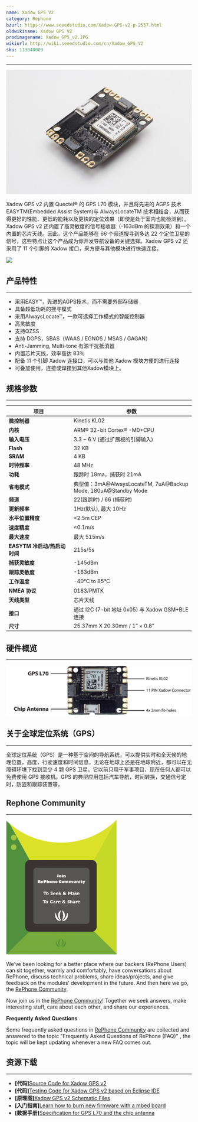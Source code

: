 ```yaml
---
name: Xadow GPS V2
category: Rephone
bzurl: https://www.seeedstudio.com/Xadow-GPS-v2-p-2557.html
oldwikiname: Xadow GPS V2
prodimagename: Xadow_GPS_v2.JPG
wikiurl: http://wiki.seeedstudio.com/cn/Xadow_GPS_V2
sku: 113040009
---
```


---
![](https://github.com/SeeedDocument/Xadow_GPS_V2/raw/master/images/Xadow_GPS_v2.JPG)

Xadow GPS v2 内置 Quectel® 的 GPS L70 模块，并且将先进的 AGPS 技术 EASYTM(Embedded Assist System)与 AlwaysLocateTM 技术相结合，从而获得更好的性能、更低的能耗以及更快的定位效果（即使是处于室内也能检测到）。Xadow GPS v2 还内置了高灵敏度的信号接收器（-163dBm 的探测效果）和一个内置的芯片天线。因此，这个产品能够在 66 个频道搜寻到多达 22 个定位卫星的信号，这些特点让这个产品成为你开发导航设备的关键选择。Xadow GPS v2 还采用了 11 个引脚的 Xadow 接口，来方便与其他模块进行快速连接。

[![](https://github.com/SeeedDocument/wiki_chinese/raw/master/docs/images/click_to_buy.PNG)](https://item.taobao.com/item.htm?spm=a1z10.3-c.w4002-11172317909.10.4d812959DUmERG&id=535921210124)

## 产品特性
---

- 采用EASY™，先进的AGPS技术，而不需要外部存储器
- 具备超低功耗的搜寻模式
- 采用AlwaysLocate™，一款可选择工作模式的智能控制器
- 高灵敏度
- 支持QZSS
- 支持 DGPS，SBAS（WAAS / EGNOS / MSAS / GAGAN）
- Anti-Jamming, Multi-tone 有源干扰抵消器
- 内置芯片天线，效率高达 83％
- 配备 11 个引脚 Xadow 连接口，可以与其他 Xadow 模块方便的进行连接
- 可叠加使用，连接或焊接到其他Xadow模块上。

## 规格参数
---

|项目|参数|
|---|---|
|**微控制器**|	Kinetis KL02|
|**内核**|	ARM® 32-bit Cortex® -M0+CPU|
|**输入电压**	|3.3 ~ 6 V (通过扩展板的引脚输入)|
|**Flash**|	32 KB|
|**SRAM**|	4 KB
|**时钟频率**|	48 MHz
|**功耗**	|跟踪时 18ma，捕获时 21mA
|**省电模式**|	典型值：3mA@AlwaysLocateTM, 7uA@Backup<br>Mode, 180uA@Standby Mode
|**频道**|	22(跟踪时) / 66 (捕获时)
|**更新频率**|	1Hz(默认), 最大 10Hz
|**水平位置精度**|	<2.5m CEP
|**速度精度**|	<0.1m/s
|**最大速度**|	最大 515m/s
|**EASYTM 冷启动/热启动时间**|215s/5s
|**捕获灵敏度**|-145dBm
|**跟踪灵敏度**|	-163dBm
|**工作温度**|-40℃ to 85℃
|**NMEA 协议**|0183/PMTK
|**天线类型**|	芯片天线
|**接口**|	通过 I2C (7-bit 地址 0x05) 与 Xadow GSM+BLE 连接
|**尺寸**|	25.37mm X 20.30mm / 1” × 0.8”

## 硬件概览
---
![](https://github.com/SeeedDocument/Xadow_GPS_V2/raw/master/images/Xadow_GPS_v2.png)

## 关于全球定位系统（GPS）
---
全球定位系统（GPS）是一种基于空间的导航系统，可以提供实时和全天候的地理位置，高度，行驶速度和时间信息，无论在地球上还是在地球附近，都可以在无障碍环境下找到至少 4 颗 GPS 卫星。它以前只用于军事项目，现在任何人都可以免费使用 GPS 接收机。GPS 的典型应用包括汽车导航，时间转换，交通信号定时，防盗和跟踪装置等。

## Rephone Community
---
[![](https://github.com/SeeedDocument/Xadow_GPS_V2/raw/master/images/300px-RePhone_Community-2.png)](http://www.seeed.cc/discover.html?t=RePhone)

We’ve been looking for a better place where our backers (RePhone Users) can sit together, warmly and comfortably, have conversations about RePhone, discuss technical problems, share ideas/projects, and give feedback on the modules’ development in the future. And then here we go, the [RePhone Community](http://www.seeed.cc/discover.html?t=RePhone).

Now join us in the [RePhone Community](http://www.seeed.cc/discover.html?t=RePhone)! Together we seek answers, make interesting stuff, care about each other, and share our experiences.

**Frequently Asked Questions**

Some frequently asked questions in [RePhone Community](http://www.seeed.cc/discover.html?t=RePhone) are collected and answered to the topic "Frequently Asked Questions of RePhone (FAQ)" , the topic will be kept updating whenever a new FAQ comes out.

## 资源下载
---

- **[代码]**[Source Code for Xadow GPS v2](https://github.com/WayenWeng/Xadow_GPS_v2/)
- **[代码]**[Testing Code for Xadow GPS v2 based on Eclipse IDE](https://github.com/WayenWeng/Xadow_GPS_v2_test/)
- **[原理图]**[Xadow GPS v2 Schematic Files](https://github.com/SeeedDocument/Xadow_GPS_V2/raw/master/resources/202000729_PCBA%3BXadow%20GPS%20v2.1_schemic%20file.zip)
- **[入门指南]**[Learn how to burn new firmware with a mbed board](https://github.com/SeeedDocument/Xadow_GPS_V2/raw/master/resources/Burn_to_Xadow_modules.zip)
- **[数据手册]**[Specification for GPS L70 and the chip antenna](https://github.com/SeeedDocument/Xadow_GPS_V2/raw/master/resources/GPS_L70_%26_Chip_Antenna.rar)
